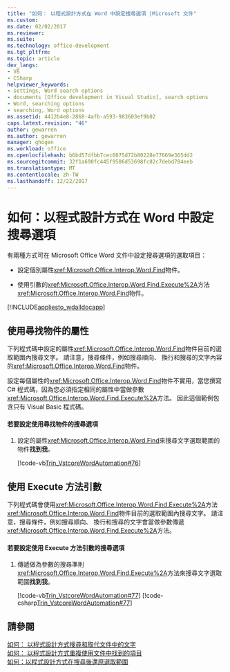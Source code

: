 ```yaml
---
title: "如何： 以程式設計方式在 Word 中設定搜尋選項 |Microsoft 文件"
ms.custom: 
ms.date: 02/02/2017
ms.reviewer: 
ms.suite: 
ms.technology: office-development
ms.tgt_pltfrm: 
ms.topic: article
dev_langs:
- VB
- CSharp
helpviewer_keywords:
- settings, Word search options
- documents [Office development in Visual Studio], search options
- Word, searching options
- searching, Word options
ms.assetid: 4412b4e8-2868-4afb-a593-983603ef9b02
caps.latest.revision: "46"
author: gewarren
ms.author: gewarren
manager: ghogen
ms.workload: office
ms.openlocfilehash: b6bd57dfbb7cec6075d72b80228e77669e365dd2
ms.sourcegitcommit: 32f1a690fc445f9586d53698fc82c7debd784eeb
ms.translationtype: MT
ms.contentlocale: zh-TW
ms.lasthandoff: 12/22/2017
---
```

# <a name="how-to-programmatically-set-search-options-in-word"></a>如何：以程式設計方式在 Word 中設定搜尋選項
  有兩種方式可在 Microsoft Office Word 文件中設定搜尋選項的選取項目：  
  
-   設定個別屬性<xref:Microsoft.Office.Interop.Word.Find>物件。  
  
-   使用引數的<xref:Microsoft.Office.Interop.Word.Find.Execute%2A>方法<xref:Microsoft.Office.Interop.Word.Find>物件。  
  
 [!INCLUDE[appliesto_wdalldocapp](../vsto/includes/appliesto-wdalldocapp-md.md)]  
  
## <a name="using-properties-of-a-find-object"></a>使用尋找物件的屬性  
 下列程式碼中設定的屬性<xref:Microsoft.Office.Interop.Word.Find>物件目前的選取範圍內搜尋文字。 請注意，搜尋條件，例如搜尋順向、 換行和搜尋的文字內容的<xref:Microsoft.Office.Interop.Word.Find>物件。  
  
 設定每個屬性的<xref:Microsoft.Office.Interop.Word.Find>物件不實用，當您撰寫 C# 程式碼，因為您必須指定相同的屬性中當做參數<xref:Microsoft.Office.Interop.Word.Find.Execute%2A>方法。 因此這個範例包含只有 Visual Basic 程式碼。  
  
#### <a name="to-set-search-options-using-a-find-object"></a>若要設定使用尋找物件的搜尋選項  
  
1.  設定的屬性<xref:Microsoft.Office.Interop.Word.Find>來搜尋文字選取範圍的物件**找到我**。  
  
     [!code-vb[Trin_VstcoreWordAutomation#76](../vsto/codesnippet/VisualBasic/Trin_VstcoreWordAutomationVB/ThisDocument.vb#76)]  
  
## <a name="using-execute-method-arguments"></a>使用 Execute 方法引數  
 下列程式碼會使用<xref:Microsoft.Office.Interop.Word.Find.Execute%2A>方法<xref:Microsoft.Office.Interop.Word.Find>物件目前的選取範圍內搜尋文字。 請注意，搜尋條件，例如搜尋順向、 換行和搜尋的文字會當做參數傳遞<xref:Microsoft.Office.Interop.Word.Find.Execute%2A>方法。  
  
#### <a name="to-set-search-options-using-execute-method-arguments"></a>若要設定使用 Execute 方法引數的搜尋選項  
  
1.  傳遞做為參數的搜尋準則<xref:Microsoft.Office.Interop.Word.Find.Execute%2A>方法來搜尋文字選取範圍**找到我**。  
  
     [!code-vb[Trin_VstcoreWordAutomation#77](../vsto/codesnippet/VisualBasic/Trin_VstcoreWordAutomationVB/ThisDocument.vb#77)]
     [!code-csharp[Trin_VstcoreWordAutomation#77](../vsto/codesnippet/CSharp/Trin_VstcoreWordAutomationCS/ThisDocument.cs#77)]  
  
## <a name="see-also"></a>請參閱  
 [如何： 以程式設計方式搜尋和取代文件中的文字](../vsto/how-to-programmatically-search-for-and-replace-text-in-documents.md)   
 [如何： 以程式設計方式重複使用文件中找到的項目](../vsto/how-to-programmatically-loop-through-found-items-in-documents.md)   
 [如何：以程式設計方式在搜尋後還原選取範圍](../vsto/how-to-programmatically-restore-selections-after-searches.md)  
  
  